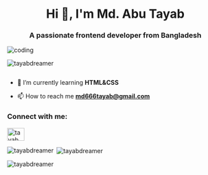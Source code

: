 <h1 align="center">Hi 👋, I'm Md. Abu Tayab</h1>
<h3 align="center">A passionate frontend developer from Bangladesh</h3>
<img src="https://cdn.dribbble.com/users/239755/screenshots/3019824/dave_coding_dribbble.gif" alt="coding">
<p align="left"> <img src="https://komarev.com/ghpvc/?username=tayabdreamer&label=Profile%20views&color=0e75b6&style=flat" alt="tayabdreamer" /> </p>
<p align="left"> <a href="https://twitter.com/" target="blank"><img src="https://img.shields.io/twitter/follow/?logo=twitter&style=for-the-badge" alt="" /></a> </p>

- 🌱 I’m currently learning **HTML&CSS**

- 📫 How to reach me **md666tayab@gmail.com**

<h3 align="left">Connect with me:</h3>
<p align="left">
<a href="https://fb.com/tayab" target="blank"><img align="center" src="https://raw.githubusercontent.com/rahuldkjain/github-profile-readme-generator/master/src/images/icons/Social/facebook.svg" alt="tayab" height="30" width="40" /></a>
</p>

<p><img align="left" src="https://github-readme-stats.vercel.app/api/top-langs?username=tayabdreamer&show_icons=true&locale=en&layout=compact" alt="tayabdreamer" /></p>

<p>&nbsp;<img align="center" src="https://github-readme-stats.vercel.app/api?username=tayabdreamer&show_icons=true&locale=en" alt="tayabdreamer" /></p>

<p><img align="center" src="https://github-readme-streak-stats.herokuapp.com/?user=tayabdreamer&" alt="tayabdreamer" /></p>
